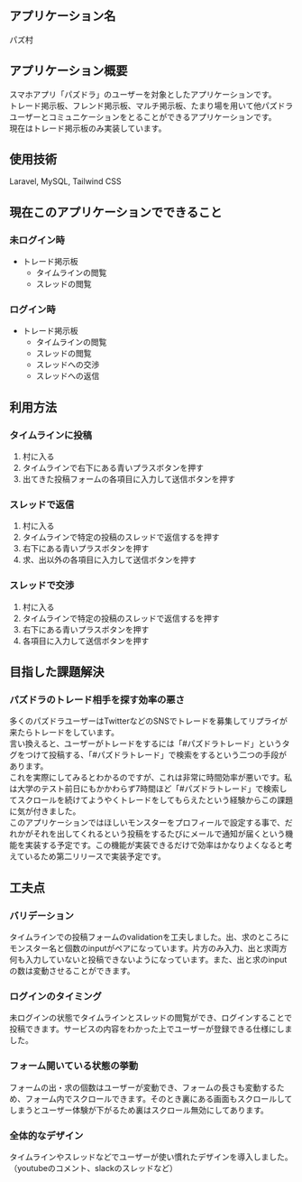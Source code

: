 ## アプリケーション名
パズ村

## アプリケーション概要
スマホアプリ「パズドラ」のユーザーを対象としたアプリケーションです。  
トレード掲示板、フレンド掲示板、マルチ掲示板、たまり場を用いて他パズドラユーザーとコミュニケーションをとることができるアプリケーションです。  
現在はトレード掲示板のみ実装しています。

## 使用技術
Laravel, MySQL, Tailwind CSS

## 現在このアプリケーションでできること
### 未ログイン時
- トレード掲示板
  - タイムラインの閲覧
  - スレッドの閲覧

### ログイン時
- トレード掲示板
  - タイムラインの閲覧
  - スレッドの閲覧
  - スレッドへの交渉
  - スレッドへの返信

## 利用方法
### タイムラインに投稿
1. 村に入る
2. タイムラインで右下にある青いプラスボタンを押す
3. 出てきた投稿フォームの各項目に入力して送信ボタンを押す

### スレッドで返信
1. 村に入る
2. タイムラインで特定の投稿のスレッドで返信するを押す
3. 右下にある青いプラスボタンを押す
4. 求、出以外の各項目に入力して送信ボタンを押す

### スレッドで交渉
1. 村に入る
2. タイムラインで特定の投稿のスレッドで返信するを押す
3. 右下にある青いプラスボタンを押す
4. 各項目に入力して送信ボタンを押す

## 目指した課題解決
### パズドラのトレード相手を探す効率の悪さ  
多くのパズドラユーザーはTwitterなどのSNSでトレードを募集してリプライが来たらトレードをしています。  
言い換えると、ユーザーがトレードをするには「#パズドラトレード」というタグをつけて投稿する、「#パズドラトレード」で検索をするという二つの手段があります。  
これを実際にしてみるとわかるのですが、これは非常に時間効率が悪いです。私は大学のテスト前日にもかかわらず7時間ほど「#パズドラトレード」で検索してスクロールを続けてようやくトレードをしてもらえたという経験からこの課題に気が付きました。  
このアプリケーションではほしいモンスターをプロフィールで設定する事で、だれかがそれを出してくれるという投稿をするたびにメールで通知が届くという機能を実装する予定です。この機能が実装できるだけで効率はかなりよくなると考えているため第二リリースで実装予定です。

## 工夫点
### バリデーション  
タイムラインでの投稿フォームのvalidationを工夫しました。出、求のところにモンスター名と個数のinputがペアになっています。片方のみ入力、出と求両方何も入力していないと投稿できないようになっています。また、出と求のinputの数は変動させることができます。

### ログインのタイミング  
未ログインの状態でタイムラインとスレッドの閲覧ができ、ログインすることで投稿できます。サービスの内容をわかった上でユーザーが登録できる仕様にしました。

### フォーム開いている状態の挙動  
フォームの出・求の個数はユーザーが変動でき、フォームの長さも変動するため、フォーム内でスクロールできます。そのとき裏にある画面もスクロールしてしまうとユーザー体験が下がるため裏はスクロール無効にしてあります。

### 全体的なデザイン
タイムラインやスレッドなどでユーザーが使い慣れたデザインを導入しました。（youtubeのコメント、slackのスレッドなど）
